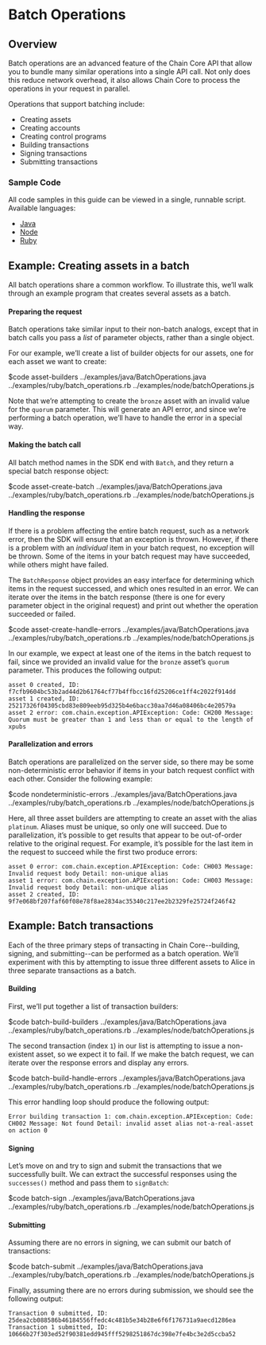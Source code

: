 <!---
Batch operations are an advanced feature of the Chain Core API that allow you to bundle many similar operations into a single API call. Not only does this reduce network overhead, it also allows Chain Core to process the operations in your request in parallel.
-->

# Batch Operations

## Overview

Batch operations are an advanced feature of the Chain Core API that allow you to bundle many similar operations into a single API call. Not only does this reduce network overhead, it also allows Chain Core to process the operations in your request in parallel.

Operations that support batching include:

* Creating assets
* Creating accounts
* Creating control programs
* Building transactions
* Signing transactions
* Submitting transactions

### Sample Code

All code samples in this guide can be viewed in a single, runnable script. Available languages:

- [Java](../examples/java/BatchOperations.java)
- [Node](../examples/node/batchOperations.js)
- [Ruby](../examples/ruby/batch_operations.rb)

## Example: Creating assets in a batch

All batch operations share a common workflow. To illustrate this, we’ll walk through an example program that creates several assets as a batch.

#### Preparing the request

Batch operations take similar input to their non-batch analogs, except that in batch calls you pass a _list_ of parameter objects, rather than a single object.

For our example, we’ll create a list of builder objects for our assets, one for each asset we want to create:

$code asset-builders ../examples/java/BatchOperations.java ../examples/ruby/batch_operations.rb ../examples/node/batchOperations.js

Note that we’re attempting to create the `bronze` asset with an invalid value for the `quorum` parameter. This will generate an API error, and since we’re performing a batch operation, we’ll have to handle the error in a special way.

#### Making the batch call

All batch method names in the SDK end with `Batch`, and they return a special batch response object:

$code asset-create-batch ../examples/java/BatchOperations.java ../examples/ruby/batch_operations.rb ../examples/node/batchOperations.js

#### Handling the response

If there is a problem affecting the entire batch request, such as a network error, then the SDK will ensure that an exception is thrown. However, if there is a problem with an _individual_ item in your batch request, no exception will be thrown. Some of the items in your batch request may have succeeded, while others might have failed.

The `BatchResponse` object provides an easy interface for determining which items in the request successed, and which ones resulted in an error. We can iterate over the items in the batch response (there is one for every parameter object in the original request) and print out whether the operation succeeded or failed.

$code asset-create-handle-errors ../examples/java/BatchOperations.java ../examples/ruby/batch_operations.rb ../examples/node/batchOperations.js

In our example, we expect at least one of the items in the batch request to fail, since we provided an invalid value for the `bronze` asset’s `quorum` parameter. This produces the following output:

```
asset 0 created, ID: f7cfb9604bc53b2ad44d2b61764cf77b4ffbcc16fd25206ce1ff4c2022f914dd
asset 1 created, ID: 25217326f04305cbd83e809eeb95d325b4e6bacc30aa7d46a08406bc4e20579a
asset 2 error: com.chain.exception.APIException: Code: CH200 Message: Quorum must be greater than 1 and less than or equal to the length of xpubs
```

#### Parallelization and errors

Batch operations are parallelized on the server side, so there may be some non-deterministic error behavior if items in your batch request conflict with each other. Consider the following example:

$code nondeterministic-errors ../examples/java/BatchOperations.java ../examples/ruby/batch_operations.rb ../examples/node/batchOperations.js

Here, all three asset builders are attempting to create an asset with the alias `platinum`. Aliases must be unique, so only one will succeed. Due to parallelization, it’s possible to get results that appear to be out-of-order relative to the original request. For example, it’s possible for the last item in the request to succeed while the first two produce errors:

```
asset 0 error: com.chain.exception.APIException: Code: CH003 Message: Invalid request body Detail: non-unique alias
asset 1 error: com.chain.exception.APIException: Code: CH003 Message: Invalid request body Detail: non-unique alias
asset 2 created, ID: 9f7e068bf207faf60f08e78f8ae2834ac35340c217ee2b2329fe25724f246f42
```

## Example: Batch transactions

Each of the three primary steps of transacting in Chain Core--building, signing, and submitting--can be performed as a batch operation. We’ll experiment with this by attempting to issue three different assets to Alice in three separate transactions as a batch.

#### Building

First, we’ll put together a list of transaction builders:

$code batch-build-builders ../examples/java/BatchOperations.java ../examples/ruby/batch_operations.rb ../examples/node/batchOperations.js

The second transaction (index `1`) in our list is attempting to issue a non-existent asset, so we expect it to fail. If we make the batch request, we can iterate over the response errors and display any errors.

$code batch-build-handle-errors ../examples/java/BatchOperations.java ../examples/ruby/batch_operations.rb ../examples/node/batchOperations.js

This error handling loop should produce the following output:

```
Error building transaction 1: com.chain.exception.APIException: Code: CH002 Message: Not found Detail: invalid asset alias not-a-real-asset on action 0
```

#### Signing

Let’s move on and try to sign and submit the transactions that we successfully built. We can extract the successful responses using the `successes()` method and pass them to `signBatch`:

$code batch-sign ../examples/java/BatchOperations.java ../examples/ruby/batch_operations.rb ../examples/node/batchOperations.js

#### Submitting

Assuming there are no errors in signing, we can submit our batch of transactions:

$code batch-submit ../examples/java/BatchOperations.java ../examples/ruby/batch_operations.rb ../examples/node/batchOperations.js

Finally, assuming there are no errors during submission, we should see the following output:

```
Transaction 0 submitted, ID: 25dea2cb088586b46184556ffedc4c481b5e34b28e6f6f176731a9aecd1286ea
Transaction 1 submitted, ID: 10666b27f303ed52f90381edd945fff5298251867dc398e7fe4bc3e2d5ccba52
```

